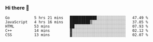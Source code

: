 ### Hi there 👋

<!--
**KLXLjun/KLXLjun** is a ✨ _special_ ✨ repository because its `README.md` (this file) appears on your GitHub profile.

Here are some ideas to get you started:

- 🔭 I’m currently working on ...
- 🌱 I’m currently learning ...
- 👯 I’m looking to collaborate on ...
- 🤔 I’m looking for help with ...
- 💬 Ask me about ...
- 📫 How to reach me: ...
- 😄 Pronouns: ...
- ⚡ Fun fact: ...
-->

<!--START_SECTION:waka-->
```text
Go           5 hrs 21 mins   ████████████░░░░░░░░░░░░░   47.49 % 
JavaScript   4 hrs 16 mins   █████████▒░░░░░░░░░░░░░░░   37.85 % 
HTML         53 mins         ██░░░░░░░░░░░░░░░░░░░░░░░   07.93 % 
C++          14 mins         ▓░░░░░░░░░░░░░░░░░░░░░░░░   02.12 % 
CSS          13 mins         ▓░░░░░░░░░░░░░░░░░░░░░░░░   02.07 % 
```
<!--END_SECTION:waka-->
